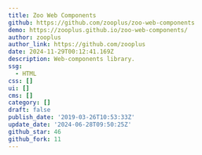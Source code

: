 ```yaml
---
title: Zoo Web Components
github: https://github.com/zooplus/zoo-web-components
demo: https://zooplus.github.io/zoo-web-components/
author: zooplus
author_link: https://github.com/zooplus
date: 2024-11-29T00:12:41.169Z
description: Web-components library.
ssg:
  - HTML
css: []
ui: []
cms: []
category: []
draft: false
publish_date: '2019-03-26T10:53:33Z'
update_date: '2024-06-28T09:50:25Z'
github_star: 46
github_fork: 11
---
```

